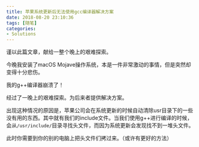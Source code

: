 ```yaml
---
title: 苹果系统更新后无法使用gcc编译器解决方案
date: 2018-08-20 23:10:36
tags: [随笔]
categories:
- Solutions  
---
```


谨以此篇文章，献给一整个晚上的艰难探索。

<!--more-->

今晚我安装了macOS Mojave操作系统，本是一件非常激动的事情，但是突然却变得十分悲伤。

我的g++编译器崩溃了！

经过了一晚上的艰难探索。为后来者提供解决方案。

出现这种情况的原因是，苹果公司会在系统更新的时候自动清除usr目录下的一些没有用的东西。其中就有我们的include文件。当我们使用g++进行编译的时候，会从`/usr/include/`目录寻找头文件，而因为系统更新会发现找不到一堆头文件。

此时你需要到你的别的电脑上把头文件们拷过来。（或许有更好的方法）

